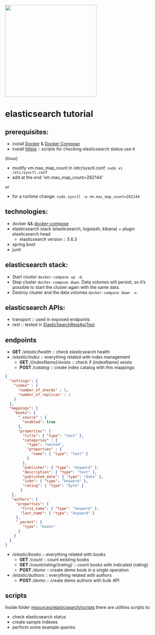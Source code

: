 <a href="https://www.elastic.co" target="_blank"><img src="https://static-www.elastic.co/assets/blt45b0886c90beceee/logo-elastic.svg" width=300/></a> 
# elasticsearch tutorial

## prerequisites:
- install <a href="https://docs.docker.com/engine/installation/" target="_blank">Docker</a> & <a href="https://docs.docker.com/compose/install/" target="_blank">Docker Compose</a>
- install <a href="https://httpie.org/" target="_blank">httpie</a> :: scripts for checking elasticsearch status use it

(linux)
- modify vm.max_map_count in /etc/sysctl.conf:
```sudo vi /etc/sysctl.conf```
- add at the end 'vm.max_map_count=262144'

or
- for a runtime change:
```sudo sysctl -w vm.max_map_count=262144```

## technologies:
- docker && <a href="https://docs.docker.com/compose/reference/overview/" target="_blank">docker-compose</a>
- elasticsearch stack (elasticsearch, logstash, kibana) + plugin elasticsearch head
  - elasticsearch version :: 5.6.3
- spring boot
- junit

## elasticsearch stack:
- Start cluster `docker-compose up -d`.
- Stop cluster `docker-compose down`. Data volumes will persist, so it’s possible to start the cluster again with the same data.
- Destroy cluster and the data volumes `docker-compose down -v`.

## elasticsearch APIs:
- transport :: used in exposed endpoints
- rest :: tested in [ElasticSearchRestApiTest](https://github.com/jgb11/elasticsearch-tutorial/blob/feature/Readme_improve/src/test/java/jgb/elasticsearch/main/ElasticsearchRestApiTest.java)

## endpoints
- **GET** _/elastic/health_ :: check elasticsearch health
- _/elastic/index_ :: everything related with index management
  - **GET** _/{indexName}/exists_ :: check if {indexName} exists
  - **POST** _/catalog_ :: create index catalog with this mappings:
```json
{ 
  "settings": {
    "index" : {
      "number_of_shards" : 5, 
      "number_of_replicas" : 2 
    }
  },
  "mappings": {
    "books": {
      "_source" : {
        "enabled": true
      },
      "properties": {
        "title": { "type": "text" },
        "categories" : {
          "type": "nested",
          "properties" : {
            "name": { "type": "text" }
          }
        },
        "publisher": { "type": "keyword" },
        "description": { "type": "text" },
        "published_date": { "type": "date" },
        "isbn": { "type": "keyword" },
        "rating": { "type": "byte" }
       }
   },
   "authors": {
     "properties": {
       "first_name": { "type": "keyword" },
       "last_name": { "type": "keyword" }
     },
     "_parent": {
        "type": "books"
      }
    }
  }
}
```

- _/elastic/books_ :: everything related with books
  - **GET** _/count_ :: count existing books
  - **GET** _/count/rating/{rating}_ :: count books with indicated {rating}
  - **POST** _/demo_ :: create demo book in a single operation
- _/elastic/authors_ :: everything related with authors
  - **POST** _/demo_ :: create demo authors with bulk API
  
## scripts
Inside folder [resources/elasticsearch/scripts](https://github.com/jgb11/elasticsearch-tutorial/tree/feature/Readme_improve/src/main/resources/elasticsearch) there are utilities scripts to:
- check elasticsearch status
- create sample indexes
- perform some example queries 
